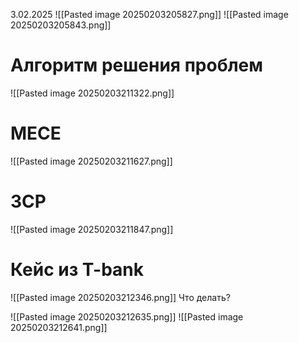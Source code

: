 3.02.2025
![[Pasted image 20250203205827.png]]
![[Pasted image 20250203205843.png]]
# Алгоритм решения проблем
![[Pasted image 20250203211322.png]]
# MECE
![[Pasted image 20250203211627.png]]
# 3СP
![[Pasted image 20250203211847.png]]

# Кейс из T-bank
![[Pasted image 20250203212346.png]]
Что делать?

![[Pasted image 20250203212635.png]]
![[Pasted image 20250203212641.png]]